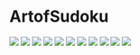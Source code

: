 # ArtofSudoku

![](img/icon.png)
![](img/art.jpg)
![](img/1024-500.jpg)
![](img/0.jpg)
![](img/1.jpg)
![](img/2.jpg)
![](img/3.jpg)
![](img/4.jpg)
![](img/5.jpg)
![](img/6.jpg)
![](img/7.jpg)
